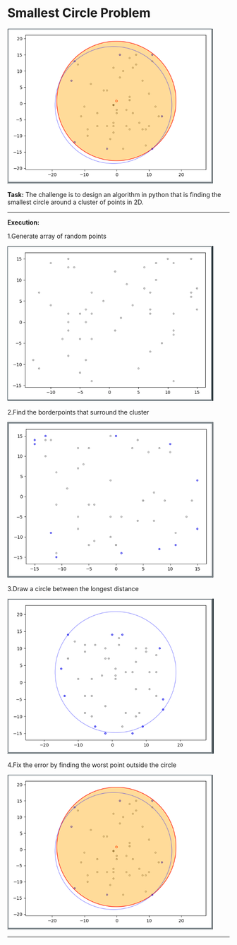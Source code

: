 # ****Smallest Circle Problem****

![picture](pictures/finalstep.png)

**Task:** The challenge is to design an algorithm in python that is finding the smallest circle around a cluster of points in 2D.
***
**Execution:**

1.Generate array of random points

![picture](pictures/step1.png) 


2.Find the borderpoints that surround the cluster

![picture](pictures/step2.png)

3.Draw a circle between the longest distance

![picture](pictures/step3.png)

4.Fix the error by finding the worst point outside the circle

![picture](pictures/finalstep.png)

****
